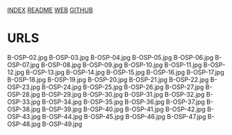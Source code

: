 ---
---

[INDEX](index.md)
[README](README.md)
[WEB](https://osp4diss.vlsm.org/)
[GITHUB](https://github.com/UF-FASILKOM-UI/osp4diss/)

# URLS


B-OSP-02.jpg
B-OSP-03.jpg
B-OSP-04.jpg
B-OSP-05.jpg
B-OSP-06.jpg
B-OSP-07.jpg
B-OSP-08.jpg
B-OSP-09.jpg
B-OSP-10.jpg
B-OSP-11.jpg
B-OSP-12.jpg
B-OSP-13.jpg
B-OSP-14.jpg
B-OSP-15.jpg
B-OSP-16.jpg
B-OSP-17.jpg
B-OSP-18.jpg
B-OSP-19.jpg
B-OSP-20.jpg
B-OSP-21.jpg
B-OSP-22.jpg
B-OSP-23.jpg
B-OSP-24.jpg
B-OSP-25.jpg
B-OSP-26.jpg
B-OSP-27.jpg
B-OSP-28.jpg
B-OSP-29.jpg
B-OSP-30.jpg
B-OSP-31.jpg
B-OSP-32.jpg
B-OSP-33.jpg
B-OSP-34.jpg
B-OSP-35.jpg
B-OSP-36.jpg
B-OSP-37.jpg
B-OSP-38.jpg
B-OSP-39.jpg
B-OSP-40.jpg
B-OSP-41.jpg
B-OSP-42.jpg
B-OSP-43.jpg
B-OSP-44.jpg
B-OSP-45.jpg
B-OSP-46.jpg
B-OSP-47.jpg
B-OSP-48.jpg
B-OSP-49.jpg
